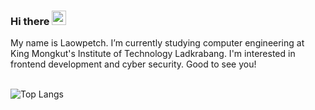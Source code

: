 ### Hi there <a><img src="https://media.giphy.com/media/hvRJCLFzcasrR4ia7z/giphy.gif" width="23px"></a>
My name is Laowpetch. I’m currently studying computer engineering at King Mongkut's Institute of Technology Ladkrabang. I'm interested in frontend development and cyber security. Good to see you!
<br />
<br />

![Top Langs](https://github-readme-stats.vercel.app/api/top-langs/?username=Laowpetch&theme=tokyonight&layout=compact&align=center&card_width=1000)
